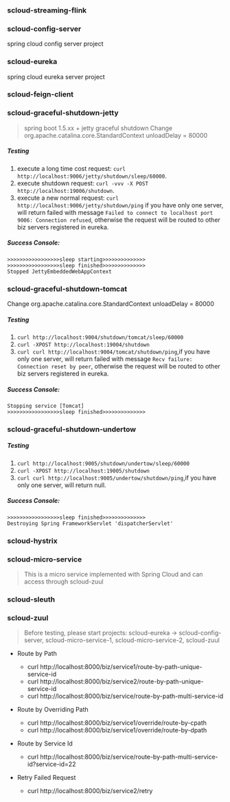 ### scloud-streaming-flink


### scloud-config-server
spring cloud config server project


### scloud-eureka
spring cloud eureka server project


### scloud-feign-client


### scloud-graceful-shutdown-jetty
 > spring boot 1.5.xx + jetty graceful shutdown
 > Change org.apache.catalina.core.StandardContext unloadDelay = 80000

##### Testing
1. execute a long time cost request: `curl http://localhost:9006/jetty/shutdown/sleep/60000`.
2. execute shutdown request: `curl -vvv -X POST http://localhost:19006/shutdown`.
3. execute a new normal request: `curl http://localhost:9006/jetty/shutdown/ping` if you have only one server, will return failed with message `Failed to connect to localhost port 9006: Connection refused`, otherwise the request will be routed to other biz servers registered in eureka.

##### Success Console:
```
>>>>>>>>>>>>>>>>>sleep starting>>>>>>>>>>>>>>
>>>>>>>>>>>>>>>>>sleep finished>>>>>>>>>>>>>>
Stopped JettyEmbeddedWebAppContext
```


### scloud-graceful-shutdown-tomcat
Change org.apache.catalina.core.StandardContext unloadDelay = 80000

##### Testing
1. `curl http://localhost:9004/shutdown/tomcat/sleep/60000`
2. `curl -XPOST http://localhost:19004/shutdown`
3. `curl curl http://localhost:9004/tomcat/shutdown/ping`,if you have only one server, will return failed with message `Recv failure: Connection reset by peer`, otherwise the request will be routed to other biz servers registered in eureka.

##### Success Console:
```>>>>>>>>>>>>>>>>>sleep starting>>>>>>>>>>>>>>
Stopping service [Tomcat]
>>>>>>>>>>>>>>>>>sleep finished>>>>>>>>>>>>>>
```


### scloud-graceful-shutdown-undertow

##### Testing
1. `curl http://localhost:9005/shutdown/undertow/sleep/60000`
2. `curl -XPOST http://localhost:19005/shutdown`
3. `curl curl http://localhost:9005/undertow/shutdown/ping`,if you have only one server, will return null.

##### Success Console:
```>>>>>>>>>>>>>>>>>sleep starting>>>>>>>>>>>>>>
>>>>>>>>>>>>>>>>>sleep finished>>>>>>>>>>>>>>
Destroying Spring FrameworkServlet 'dispatcherServlet'
```


### scloud-hystrix


### scloud-micro-service
> This is a micro service implemented with Spring Cloud and can access through scloud-zuul


### scloud-sleuth


### scloud-zuul
> Before testing, please start projects: scloud-eureka -> scloud-config-server, scloud-micro-service-1, scloud-micro-service-2, scloud-zuul

- Route by Path
    - curl http://localhost:8000/biz/service1/route-by-path-unique-service-id
    - curl http://localhost:8000/biz/service2/route-by-path-unique-service-id
    - curl http://localhost:8000/biz/service/route-by-path-multi-service-id

- Route by Overriding Path
    - curl http://localhost:8000/biz/service1/override/route-by-cpath
    - curl http://localhost:8000/biz/service1/override/route-by-dpath

- Route by Service Id
    - curl http://localhost:8000/biz/service/route-by-path-multi-service-id\?service-id\=22

- Retry Failed Request
    - curl http://localhost:8000/biz/service2/retry






